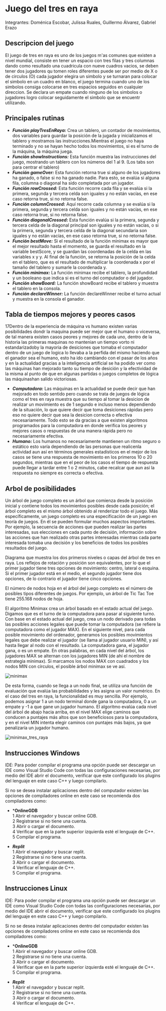 # Juego del tres en raya  
Integrantes: Doménica Escobar, Julissa Ruales, Guillermo Álvarez, Gabriel Erazo  
## Descripcion del juego  
El juego de tres en raya es uno de los juegos m'as comunes que existen a nivel mundial, consiste en tener un espacio con tres filas y tres columnas dando como resultado una cuadricula con nueve cuadros vacios, se deben tener dos jugadores qu tomen roles diferentes puede ser por medio de X o de circulos (O) cada jugador elegira un simbolo y se turnaran para colocar el simbolo en un cuadro en blanco, el juego termina cuando uno de los simbolos consiga colocarse en tres espacios seguidos en cualquier direccion. Se declara un empate cuando ninguno de los simbolos o jugadores logro colocar seguidamente el simbolo que se encuentr utilizando.  
## Principales rutinas  
- ***Función playTresEnRaya:*** Crea un tablero, un contador de movimientos, dos variables para guardar la posición de la jugada y inicializamos el tablero y mostramos las instrucciones.Mientras el juego no haya terminado y no se hayan hecho todos los movimientos, si es el turno de la máquina, la máquina juega.  
- ***Función showInstructions:*** Esta función muestra las instrucciones del juego, mostrando un tablero con los números del 1 al 9. (Los tabs son para centrar el tablero)  
- ***Función gameOver:*** Esta función retorna true si alguno de los jugadores ha ganado, o false si no ha ganado nadie. Para esto, se evalúa si alguna fila, columna o diagonal ha sido completada por un jugador.  
- ***Función rowCrossed:*** Esta función recorre cada fila y se evalúa si la primera, segunda y tercera celda son iguales y no están vacías, en ese caso retorna true, si no retorna false.  
- ***Función columnCrossed:*** Aquí recorre cada columna y se evalúa si la primera, segunda y tercera celda son iguales y no están vacías, en ese caso retorna true, si no retorna false.  
- ***Función diagonalCrossed:*** Esta función evalúa si la primera, segunda y tercera celda de la diagonal principal son iguales y no están vacías, o si la primera, segunda y tercera celda de la diagonal secundaria son iguales y no están vacías, en ese caso retorna true, si no retorna false.  
- ***Función bestMove:*** Si el resultado de la función minimax es mayor que el mejor resultado hasta el momento, se guarda el resultado en la variable bestScore, y se guardan las coordenadas de la celda en las variables x y y. Al final de la función, se retorna la posición de la celda en el tablero, que es el resultado de multiplicar la coordenada x por el tamaño del tablero y sumarle la coordenada y.  
- ***Función minimax:*** La función minimax recibe el tablero, la profundidad y un booleano que indica si es el turno del computador o del jugador.  
- ***Función showBoard:*** La función showBoard recibe el tablero y muestra el tablero en la consola.  
- ***Función declareWinner:*** La función declareWinner recibe el turno actual y muestra en la consola el ganador.  
## Tabla de tiempos mejores y peores casos  
17Dentro de la experiencia de máquina vs humano existen varias posibilidades dondr la maquina puede ser mejor que el humano o viceversa, de tal manera existen casos peores y mejores de cada uno, dentro de la historia las primeras maquinas no mantenian un tiempo vorto ni estandarizadoby la mayoria de desiciones que tomaba el computador dentro de un juego de logica lo llevaba a la perfida del mismo haciendo que el ganador sea el humano, esto ha ido cambiando con el pasar de los años y en la actualidad gracias a la inteligencia artificial se ha podido ver como las máquinas han mejorado tanto su tiempo de desición y la efectividad de la misma al punto de que en algunas partidas o juegos completos de lógica las máquinashan salido victoriosas.  
- ***Computadora:*** Las máquinas en la actualidad se puede decir que han mejorado en todo sentido pero cuando se trata de juegos de lógica como el tres en raya muestra que su tiempo al tomar la desicion de realizar un movimiento es de 1 segundo e incluso menos dependiendo de la situación, lo que quiere decir que toma desiciones rápidas pero eso no quiere decir que sea la desicion correcta o efectiva necesariamente. Todo esto se da gracias a que existen algoritmos programados para la computadora en donde verifica los peores y mejores casos o respuestas de una manera rápida pero no necesariamente efectiva.  
- ***Humano:*** Los humanos no necesariamente mantienen un ritmo seguro o estático esto varía dependiendo de las personas que realicenla actividad aun así en términos generales estadísticos en el mejor de los casos se tiene una respuesta de movimiento en los primeros 10 o 20 segundos, mientras que en el peor de los casos el tiempo de respuesta puede llegar a tardar entre 1 o 2 minutos, cabe recalcar que aun así la respuesta no siempre es correcta o efectiva.  
## Arbol de posibilidades  
Un árbol de juego completo es un árbol que comienza desde la posición inicial y contiene todos los movimientos posibles desde cada posición; el árbol completo es el mismo árbol obtenido al renderizar todo el juego. Más específicamente, un juego completo es una especificación de un juego en teoría de juegos. En él se pueden formular muchos aspectos importantes. Por ejemplo, la secuencia de acciones que pueden realizar las partes interesadas, sus elecciones en cada punto de decisión, información sobre las acciones que han realizado otras partes interesadas mientras cada parte interesada tomaba una decisión y los beneficios de todos los posibles resultados del juego.  

Diagrama que muestra los dos primeros niveles o capas del árbol de tres en raya. Los reflejos de rotación y posición son equivalentes, por lo que el primer jugador tiene tres opciones de movimiento: centro, lateral o esquina. Si el primer jugador está en el medio, el segundo jugador tiene dos opciones, de lo contrario el jugador tiene cinco opciones.  

El número de nodos hoja en el árbol del juego completo es el número de posibles tipos diferentes de juegos. Por ejemplo, un árbol de Tic Tac Toe tiene 255.168 nodos de hoja.  

El algoritmo Minimax crea un árbol basado en el estado actual del juego. Digamos que es el turno de la computadora para pasar al siguiente turno. Con base en el estado actual del juego, crea un nodo derivado para todas las posibles acciones legales que puede tomar la computadora (se refiere la computadora como el jugador MAX). En el siguiente nivel, para cada posible movimiento del ordenador, generamos los posibles movimientos legales que debe realizar el jugador (se llama al jugador usuario MIN), y así hasta llegar al nodo con el resultado. La computadora gana, el jugador gana, o es un empate. En otras palabras, en cada nivel del árbol, los jugadores MAX se alternan con los jugadores MIN (de ahí el nombre de estrategia minimax). Si marcamos los nodos MAX con cuadrados y los nodos MIN con círculos, el posible árbol minimax se ve así.  

![minimax](https://user-images.githubusercontent.com/87248845/210288400-3e04c69b-62b7-4a02-ab12-a179b72327cd.png)  

De esta forma, cuando se llega a un nodo final, se utiliza una función de evaluación que evalúa las probabilidades y les asigna un valor numérico. En el caso del tres en raya, la funcionalidad es muy sencilla. Por ejemplo, podemos asignar 1 a un nodo terminal donde gana la computadora, 0 a un empate y -1 a que gane un jugador humano. El algoritmo evalúa cada nivel del árbol de abajo hacia arriba, en el nivel MAX elige caminos que conducen a puntajes más altos que son beneficiosos para la computadora, y en el nivel MIN intenta elegir caminos con puntajes más bajos, ya que penalizaría un jugador humano.  

![minimax_tres_raya](https://user-images.githubusercontent.com/87248845/210288650-bdbc7cd0-3c38-404f-a183-02202ec045bb.png)


## Instrucciones Windows  
IDE: Para poder compilar el programa una opción puede ser descargar un IDE como Visual Studio Code con todas las configuraciones necesarias, por medio del IDE abrir el documento, verificar que este configurado los plugins del lenguaje en este caso C++ y luego compilarlo.  

Si no se desea instalar aplicaciones dentro del computador existen las opciones de compiladores online en este caso se recomienda dos compiladores como:  

- ***OnlineGDB**  
1 Abrir el navegador y buscar online GDB.  
2 Registrarse si no tiene una cuenta.  
3 Abrir o cargar el documento.  
4 Verificar que en la parte superior izquierda esté el lenguaje de C++.  
5 Compilar el programa.  

- ***Replit***  
1 Abrir el navegador y buscar replit.  
2 Registrarse si no tiene una cuenta.  
3 Abrir o cargar el documento.  
4 Verificar el lenguaje de C++.  
5 Compilar el programa.  
## Instrucciones Linux  
IDE: Para poder compilar el programa una opción puede ser descargar un IDE como Visual Studio Code con todas las configuraciones necesarias, por medio del IDE abrir el documento, verificar que este configurado los plugins del lenguaje en este caso C++ y luego compilarlo.  

Si no se desea instalar aplicaciones dentro del computador existen las opciones de compiladores online en este caso se recomienda dos compiladores como:  

- ***OnlineGDB**  
1 Abrir el navegador y buscar online GDB.  
2 Registrarse si no tiene una cuenta.  
3 Abrir o cargar el documento.  
4 Verificar que en la parte superior izquierda esté el lenguaje de C++.  
5 Compilar el programa.  

- ***Replit***  
1 Abrir el navegador y buscar replit.  
2 Registrarse si no tiene una cuenta.  
3 Abrir o cargar el documento.  
4 Verificar el lenguaje de C++.
